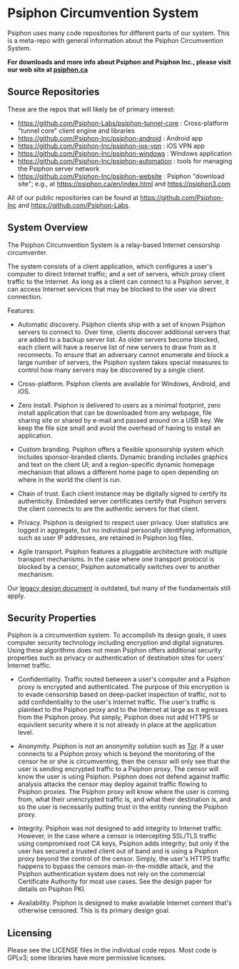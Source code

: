 Psiphon Circumvention System
================================================================================

Psiphon uses many code repositories for different parts of our system. This is a meta-repo with general information about the Psiphon Circumvention System.

**For downloads and more info about Psiphon and Psiphon Inc., please visit our web site at [psiphon.ca](https://www.psiphon.ca)**


Source Repositories
--------------------------------------------------------------------------------

These are the repos that will likely be of primary interest:

* https://github.com/Psiphon-Labs/psiphon-tunnel-core : Cross-platform "tunnel core" client engine and libraries
* https://github.com/Psiphon-Inc/psiphon-android : Android app
* https://github.com/Psiphon-Inc/psiphon-ios-vpn : iOS VPN app
* https://github.com/Psiphon-Inc/psiphon-windows : Windows application
* https://github.com/Psiphon-Inc/psiphon-automation : tools for managing the Psiphon server network
* https://github.com/Psiphon-Inc/psiphon-website : Psiphon "download site"; e.g., at https://psiphon.ca/en/index.html and https://psiphon3.com

All of our public repositories can be found at https://github.com/Psiphon-Inc and
https://github.com/Psiphon-Labs.


System Overview
--------------------------------------------------------------------------------

The Psiphon Circumvention System is a relay-based Internet censorship
circumventer.

The system consists of a client application, which configures a user's computer
to direct Internet traffic; and a set of servers, which proxy client traffic to
the Internet. As long as a client can connect to a Psiphon server, it can
access Internet services that may be blocked to the user via direct connection.

Features:

- Automatic discovery. Psiphon clients ship with a set of known Psiphon
  servers to connect to. Over time, clients discover additional servers that are
  added to a backup server list. As older servers become blocked, each client will
  have a reserve list of new servers to draw from as it reconnects. To ensure that
  an adversary cannot enumerate and block a large number of servers, the Psiphon
  system takes special measures to control how many servers may be discovered by
  a single client.

- Cross-platform. Psiphon clients are available for Windows, Android, and iOS.

- Zero install. Psiphon is delivered to users as a minimal footprint, zero
  install application that can be downloaded from any webpage, file sharing site
  or shared by e-mail and passed around on a USB key. We keep the file size small
  and avoid the overhead of having to install an application.

- Custom branding.  Psiphon offers a flexible sponsorship system which
  includes sponsor-branded clients. Dynamic branding includes graphics and text on
  the client UI; and a region-specific dynamic homepage mechanism that allows a
  different home page to open depending on where in the world the client is run.

- Chain of trust. Each client instance may be digitally signed to certify its
  authenticity. Embedded server certificates certify that Psiphon servers the
  client connects to are the authentic servers for that client.

- Privacy. Psiphon is designed to respect user privacy. User statistics are
  logged in aggregate, but no individual personally identifying information, such
  as user IP addresses, are retained in Psiphon log files.

- Agile transport. Psiphon features a pluggable architecture with multiple
  transport mechanisms. In the case where one
  transport protocol is blocked by a censor, Psiphon automatically switches over
  to another mechanism.

Our [legacy design document](files/DESIGN.pdf) is outdated, but many of the
fundamentals still apply.


Security Properties
--------------------------------------------------------------------------------

Psiphon is a circumvention system. To accomplish its design goals, it uses computer
security technology including encryption and digital signatures. Using these algorithms
does not mean Psiphon offers additional security properties such as privacy or
authentication of destination sites for users' Internet traffic.

- Confidentiality. Traffic routed between a user's computer and a Psiphon proxy is encrypted
and authenticated. The purpose of this
encryption is to evade censorship based on deep-packet inspection of traffic, not to add
confidentiality to the user's Internet traffic. The user's traffic is plaintext to the Psiphon
proxy and to the Internet at large as it egresses from the Psiphon proxy. Put simply,
Psiphon does not add HTTPS or equivilent security where it is not already in place at the
application level.

- Anonymity. Psiphon is not an anonymity solution such as
[Tor](https://www.torproject.org).
If a user connects to a Psiphon proxy which is beyond the monitoring of the censor he or she
is circumventing, then the censor will only see that the user is sending encrypted traffic to
a Psiphon proxy. The censor will know the user is using Psiphon. Psiphon does not defend against
traffic analysis attacks the censor may deploy against traffic flowing to Psiphon proxies.
The Psiphon proxy will know where the user is coming from, what their unencrypted traffic is, and
what their destination is, and so the user is necessarily putting trust in the entity running the
Psiphon proxy.

- Integrity. Psiphon was not designed to add integrity to Internet traffic. However, in the case
where a censor is intercepting SSL/TLS traffic using compromised root CA keys, Psiphon adds
integrity; but only if the user has secured a trusted client out of band and is using a Psiphon
proxy beyond the control of the censor. Simply, the user's HTTPS traffic happens to bypass the
censors man-in-the-middle attack, and the Psiphon authentication system does not rely on the
commercial Certificate Authority for most use cases. See the design paper for details on
Psiphon PKI.

- Availability. Psiphon is designed to make available Internet content that's otherwise censored.
This is its primary design goal.


Licensing
--------------------------------------------------------------------------------

Please see the LICENSE files in the individual code repos. Most code is GPLv3; some
libraries have more permissive licenses.
